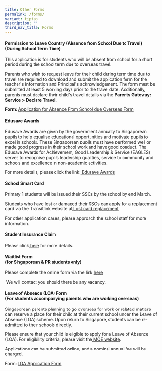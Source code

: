 ```yaml
---
title: Other Forms
permalink: /forms/
variant: tiptap
description: ""
third_nav_title: Forms
---
```

<h4><strong>Permission to Leave Country (Absence from School Due to Travel) </strong><br>(During School Term Time)</h4>
<p>This application is for students who will be absent from school for a
short period during the school term due to overseas travel.</p>
<p>Parents who wish to request leave for their child during term time due
to travel are required to download and submit the application form for
the teacher's information and Principal's acknowledgement. The form must
be submitted at least 5 working days prior to the travel date. Additionally,
parents must declare their child's travel details via the <strong>Parents Gateway: Service &gt; Declare Travel</strong>.</p>
<p><strong>Form:</strong>  <a href="https://form.jotform.com/esps_esps562/application-for-leaving-the-country" rel="noopener noreferrer nofollow" target="_blank"><u>Application for Absence From School due Overseas Form</u></a>
</p>
<h4><strong>Edusave Awards</strong></h4>
<p>Edusave Awards are given by the government annually to Singaporean pupils
to help equalise educational opportunities and motivate pupils to excel
in schools. These Singaporean pupils must have performed well or made good
progress in their school work and have good conduct. The Edusave Awards
for Achievement, Good Leadership &amp; Service (EAGLES) serves to recognise
pupil’s leadership qualities, service to community and schools and excellence
in non-academic activities.</p>
<p>For more details, please click the link:<a href="https://www.moe.gov.sg/financial-matters/awards-scholarships/edusave-awards" rel="noopener noreferrer nofollow" target="_blank"> <u>Edusave Awards</u></a>
</p>
<p></p>
<h4><strong>School Smart Card</strong></h4>
<p>Primary 1 students will be issued their SSCs by the school by end March.</p>
<p>Students who have lost or damaged their SSCs can apply for a replacement
card via the Transitlink website at<a href="https://www.transitlink.com.sg/lost-card-replacement" rel="noopener noreferrer nofollow" target="_blank"> <u>Lost card replacement</u></a>
</p>
<p>For other application cases, please approach the school staff for more
information.</p>
<h4><strong>Student Insurance Claim</strong></h4>
<p>Please click<a href="https://drive.google.com/file/d/18Mrt7ZJ3ALUNunNve1al3H2m92sdaosl/view?usp=sharing" rel="noopener noreferrer nofollow" target="_blank"> <u>here</u></a> for
more details.</p>
<h4><strong>Waitlist Form </strong><br>(for Singaporean &amp; PR students only)</h4>
<p>Please complete the online form via the link <a href="https://form.gov.sg/64b4ed6cf6ce6e001152ca70" rel="noopener nofollow" target="_blank">here</a>
</p>
<p>&nbsp;We will contact you should there be any vacancy.</p>
<h4><strong>Leave of Absence (LOA) Form</strong><br>(For students accompanying parents who are working overseas)</h4>
<p>Singaporean parents planning to go overseas for work or related matters
can reserve a place for their child at their current school under the Leave
of Absence (LOA) scheme. Upon return to Singapore, students can be re-admitted
to their schools directly.</p>
<p>Please ensure that your child is eligible to apply for a Leave of Absence
(LOA). For eligibility criteria, please visit the<a href="https://www.moe.gov.sg/returning-singaporeans/going-overseas/loa-scheme" rel="noopener noreferrer nofollow" target="_blank"> <u>MOE website</u></a>.</p>
<p>Applications can be submitted online, and a nominal annual fee will be
charged.</p>
<p>Form: <a href="https://form.gov.sg/60e2669ada20a90011773be9" rel="noopener noreferrer nofollow" target="_blank"><u>LOA Application Form</u></a>
</p>